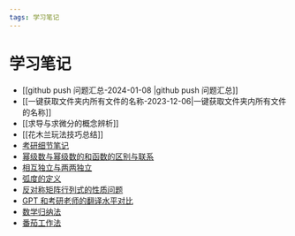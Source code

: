 ```yaml
---
tags: 学习笔记
---
```


# 学习笔记

- [[github push 问题汇总-2024-01-08 |github push 问题汇总]]
- [[一键获取文件夹内所有文件的名称-2023-12-06|一键获取文件夹内所有文件的名称]]
- [[求导与求微分的概念辨析]]
- [[花木兰玩法技巧总结]]
- [考研细节笔记](考研细节笔记.md)
- [幂级数与幂级数的和函数的区别与联系](幂级数与幂级数的和函数的区别与联系.md)
- [相互独立与两两独立](%E7%9B%B8%E4%BA%92%E7%8B%AC%E7%AB%8B%E4%B8%8E%E4%B8%A4%E4%B8%A4%E7%8B%AC%E7%AB%8B.md)
- [弧度的定义](%E5%BC%A7%E5%BA%A6%E7%9A%84%E5%AE%9A%E4%B9%89.md)
- [反对称矩阵行列式的性质问题](%E5%8F%8D%E5%AF%B9%E7%A7%B0%E7%9F%A9%E9%98%B5%E8%A1%8C%E5%88%97%E5%BC%8F%E7%9A%84%E6%80%A7%E8%B4%A8%E9%97%AE%E9%A2%98.md)
- [GPT 和考研老师的翻译水平对比](GPT%20%E5%92%8C%E8%80%83%E7%A0%94%E8%80%81%E5%B8%88%E7%9A%84%E7%BF%BB%E8%AF%91%E6%B0%B4%E5%B9%B3%E5%AF%B9%E6%AF%94.md)
- [数学归纳法](%E6%95%B0%E5%AD%A6%E5%BD%92%E7%BA%B3%E6%B3%95.md)
- [番茄工作法](%E7%95%AA%E8%8C%84%E5%B7%A5%E4%BD%9C%E6%B3%95.md)